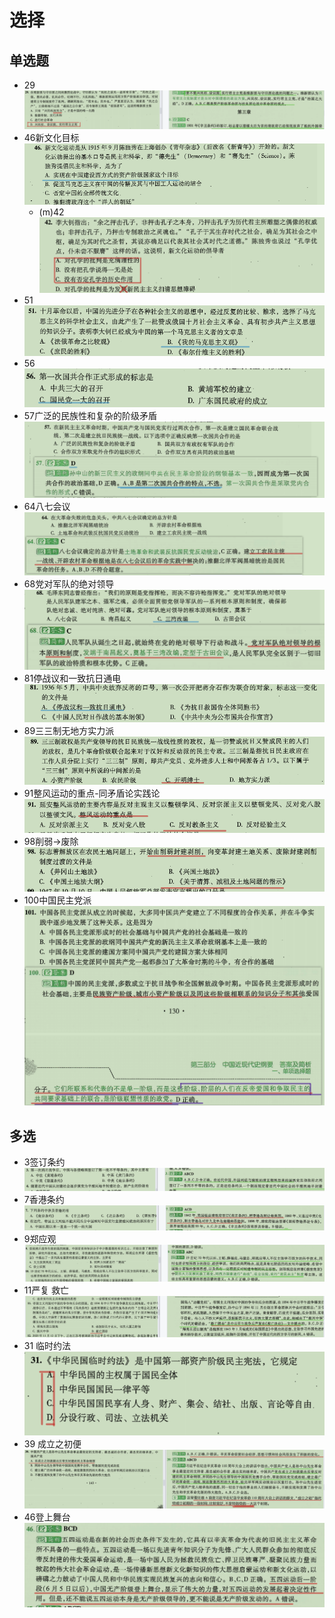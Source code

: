 # 选择

## 单选题

- 29![20221106225654](https://raw.githubusercontent.com/Logible/Image/main/note_image/20221106225654.png)
- 46新文化目标![20221113192619](https://raw.githubusercontent.com/Logible/Image/main/note_image/20221113192619.png)
  - (m)42![20221113204336](https://raw.githubusercontent.com/Logible/Image/main/note_image/20221113204336.png)
- 51![20221113192936](https://raw.githubusercontent.com/Logible/Image/main/note_image/20221113192936.png)
- 56![20221113193134](https://raw.githubusercontent.com/Logible/Image/main/note_image/20221113193134.png)
- 57广泛的民族性和复杂的阶级矛盾![20221113193252](https://raw.githubusercontent.com/Logible/Image/main/note_image/20221113193252.png)
- 64八七会议![20221113193753](https://raw.githubusercontent.com/Logible/Image/main/note_image/20221113193753.png)
- 68党对军队的绝对领导![20221113193923](https://raw.githubusercontent.com/Logible/Image/main/note_image/20221113193923.png)
- 81停战议和一致抗日通电![20221113202031](https://raw.githubusercontent.com/Logible/Image/main/note_image/20221113202031.png)
- 89三三制无地方实力派![20221113202436](https://raw.githubusercontent.com/Logible/Image/main/note_image/20221113202436.png)
- 91整风运动的重点-同矛盾论实践论![20221113202533](https://raw.githubusercontent.com/Logible/Image/main/note_image/20221113202533.png)
- 98削弱->废除![20221113202922](https://raw.githubusercontent.com/Logible/Image/main/note_image/20221113202922.png)
- 100中国民主党派![20221113203051](https://raw.githubusercontent.com/Logible/Image/main/note_image/20221113203051.png)

## 多选

- 3签订条约![20221106231536](https://raw.githubusercontent.com/Logible/Image/main/note_image/20221106231536.png)
- 7香港条约![20221106231656](https://raw.githubusercontent.com/Logible/Image/main/note_image/20221106231656.png)
- 9郑应观![20221106231851](https://raw.githubusercontent.com/Logible/Image/main/note_image/20221106231851.png)
- 11严复 救亡![20221106231959](https://raw.githubusercontent.com/Logible/Image/main/note_image/20221106231959.png)
- 31 临时约法![20221106232523](https://raw.githubusercontent.com/Logible/Image/main/note_image/20221106232523.png)
- 39 成立之初便![20221106232746](https://raw.githubusercontent.com/Logible/Image/main/note_image/20221106232746.png)
- 46登上舞台![20221113205356](https://raw.githubusercontent.com/Logible/Image/main/note_image/20221113205356.png)
